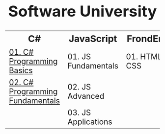 <h1 style="text-align:center; font-size:50px"> Software University </h1>

<table >
  <tr style="font-size:30px">
    <th>C#</th>
    <th>JavaScript</th> 
    <th>FrondEnd</th>
  </tr>
  <tr style="font-size:25px">
    <td><a href="https://softuni.bg/certificates/details/85280/a6bd28fc">01. C# Programming Basics</a></td>
    <td>01. JS Fundamentals</td>
    <td>01. HTML & CSS</td>
  </tr>
  <tr style="font-size:25px">
    <td><a href="https://softuni.bg/certificates/details/96514/c251cc79">02. C# Programming Fundamentals</a></td>
    <td>02. JS Advanced</td>
    <td></td>
  </tr>
  <tr style="font-size:25px">
    <td></td>
    <td>03. JS Applications</td>
    <td></td>
  </tr>
</table>
